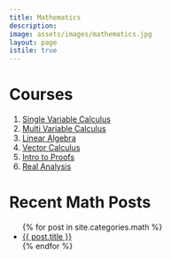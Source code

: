 ```yaml
---
title: Mathematics
description: 
image: assets/images/mathematics.jpg
layout: page
istile: true
---
```


# Courses

1. [Single Variable Calculus](Calculus-Single-Variable.html)
1. [Multi Variable Calculus](Calculus-Multi-Variable.html)
1. [Linear Algebra](Linear-Algebra.html)
1. [Vector Calculus](Calculus-Vector.html)
1. [Intro to Proofs](Intro-to-Proofs.html)
1. [Real Analysis](Real-Analysis.html)

# Recent Math Posts
<ul>
    {% for post in site.categories.math %}
        <li>
            <a href="{{ post.url }}">{{ post.title }}</a>
        </li>
    {% endfor %}
</ul>

